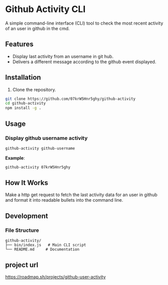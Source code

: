 # **Github Activity CLI**

A simple command-line interface (CLI) tool to check the most recent activity of an user in github in the cmd.

## **Features**

- Display last activity from an username in git hub.
- Delivers a different message according to the github event displayed.

## **Installation**

1. Clone the repository.

```bash
git clone https://github.com/07krW5Hnr5ghy/github-activity
cd github-activity
npm install -g .
```

## **Usage**

### **Display github username activity**

```bash
github-activity github-username
```

**Example**:

```bash
github-activity 07krW5Hnr5ghy
```

## **How It Works**

Make a http get request to fetch the last activity data for an user in github and format it into readable bullets into the command line.

## **Development**

### **File Structure**

```
github-activity/
├── bin/index.js   # Main CLI script
└── README.md     # Documentation
```

## project url

https://roadmap.sh/projects/github-user-activity
